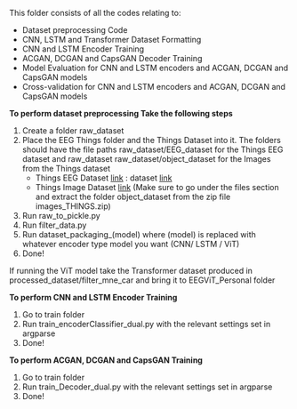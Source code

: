 This folder consists of all the codes relating to:
  - Dataset preprocessing Code
  - CNN, LSTM and Transformer Dataset Formatting
  - CNN and LSTM Encoder Training
  - ACGAN, DCGAN and CapsGAN Decoder Training
  - Model Evaluation for CNN and LSTM encoders and ACGAN, DCGAN and CapsGAN models
  - Cross-validation for CNN and LSTM encoders and ACGAN, DCGAN and CapsGAN models

**To perform dataset preprocessing Take the following steps**
  1. Create a folder raw_dataset
  2. Place the EEG Things folder and the Things Dataset into it. The folders should have the file paths raw_dataset/EEG_dataset for the Things EEG dataset and raw_dataset raw_dataset/object_dataset for the Images from the Things         dataset
     - Things EEG Dataset [link](https://osf.io/hd6zk/) : dataset [link](https://openneuro.org/datasets/ds003825/versions/1.2.0) 
     - Things Image Dataset [link](https://osf.io/jum2f/) (Make sure to go under the files section and extract the folder object_dataset from the zip file images_THINGS.zip)
  3. Run raw_to_pickle.py
  4. Run filter_data.py
  5. Run dataset_packaging_(model) where (model) is replaced with whatever encoder type model you want (CNN/ LSTM / ViT)
  6. Done!

 If running the ViT model take the Transformer dataset produced in processed_dataset/filter_mne_car and bring it to EEGViT_Personal folder
  
**To perform CNN and LSTM Encoder Training**
  1. Go to train folder
  2. Run train_encoderClassifier_dual.py with the relevant settings set in argparse
  3. Done!

**To perform ACGAN, DCGAN and CapsGAN Training**
  1. Go to train folder
  2. Run train_Decoder_dual.py with the relevant settings set in argparse
  3. Done!
